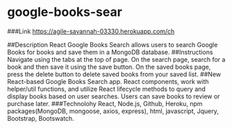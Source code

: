 # google-books-sear

###Link 
https://agile-savannah-03330.herokuapp.com/ch

##Description
React Google Books Search allows users to search Google Books for books and save them in a MongoDB database. 
##Instructions
Navigate using the tabs at the top of page. On the search page, search for a book and then save it using the save button. On the saved books page, press the delete button to delete saved books from your saved list.
##New React-based Google Books Search app.
React components, work with helper/util functions, and utilize React lifecycle methods to query and display books based on user searches.
Users can save books to review or purchase later.
###Technolohy
React, Node.js, Github, Heroku, npm packages(MongoDB, mongoose, axios, express), html, javascript, Jquery, Bootstrap, Bootswatch.
